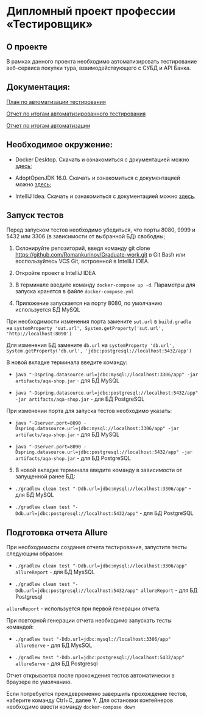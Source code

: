 # Дипломный проект профессии «Тестировщик»

## О проекте
В рамках данного проекта необходимо автоматизировать тестирование веб-сервиса покупки тура, взаимодействующего с СУБД и API Банка.

## Документация:
[План по автоматизации тестирования](https://github.com/Romankurinov/Graduate-work/blob/master/docs/Plan.md)

[Отчет по итогам автоматизированного тестирования](https://github.com/Romankurinov/Graduate-work/blob/master/docs/Report.md)

[Отчет по итогам автоматизации](https://github.com/Romankurinov/Graduate-work/blob/master/docs/Summary.md)

## Необходимое окружение:
* Docker Desktop. Скачать и ознакомиться с документацией можно [здесь](https://www.docker.com/products/docker-desktop);

* AdoptOpenJDK 16.0. Скачать и ознакомиться с документацией можно [здесь](https://adoptopenjdk.net/index.html);

* IntelliJ Idea. Скачать и ознакомиться с документацией можно [здесь](https://www.jetbrains.com/ru-ru/idea/).

## Запуск тестов

Перед запуском тестов необходимо убедиться, что  порты  8080, 9999 и 5432 или 3306 (в зависимости от выбранной БД) свободны;

1. Склонируйте репозиторий, введя команду git clone https://github.com/Romankurinov/Graduate-work.git в Git Bash или воспользуйтесь VCS Git, встроенной в IntelliJ IDEA.

2. Откройте проект в IntelliJ IDEA

3. В терминале введите команду `docker-compose up -d`. Параметры для запуска хранятся в файле `docker-compose.yml`

4. Приложение запускается на порту 8080, по умолчанию используется БД MySQL

При необходимости изменения порта замените `sut.url` в `build.gradle` на `systemProperty 'sut.url', System.getProperty('sut.url', 'http://localhost:8090')`

Для изменения БД замените `db.url` на `systemProperty 'db.url', System.getProperty('db.url', 'jdbc:postgresql://localhost:5432/app')`

В новой вкладке терминала введите команду:

- `java "-Dspring.datasource.url=jdbc:mysql://localhost:3306/app" -jar artifacts/aqa-shop.jar` - для БД MySQL

- `java "-Dspring.datasource.url=jdbc:postgresql://localhost:5432/app" -jar artifacts/aqa-shop.jar` - для БД PostgreSQL

При изменении порта для запуска тестов необходимо указать:

- `java "-Dserver.port=8090 -Dspring.datasource.url=jdbc:mysql://localhost:3306/app" -jar artifacts/aqa-shop.jar` - для БД MySQL

- `java "-Dserver.port=8090 -Dspring.datasource.url=jdbc:postgresql://localhost:5432/app" -jar artifacts/aqa-shop.jar` - для БД PostgreSQL

5. В новой вкладке терминала введите команду в зависимости от запущенной ранее БД:
- `./gradlew clean test "-Ddb.url=jdbc:mysql://localhost:3306/app"` - для БД MySQL

- `./gradlew clean test "-Ddb.url=jdbc:postgresql://localhost:5432/app"` - для БД PostgreSQL


## Подготовка отчета Allure
При необходимости создания отчета тестирования, запустите тесты следующим образом:
- `./gradlew clean test "-Ddb.url=jdbc:mysql://localhost:3306/app" allureReport` - для БД MysSQL

- `./gradlew clean test "-Ddb.url=jdbc:postgresql://localhost:5432/app" allureReport` - для БД Postgresql

`allureReport` - используется при первой генерации отчета.

При повторной генерации отчета необходимо запускать тесты командой:
- `./gradlew test "-Ddb.url=jdbc:mysql://localhost:3306/app" allureServe` - для БД MysSQL

- `./gradlew test "-Ddb.url=jdbc:postgresql://localhost:5432/app" allureServe` - для БД Postgresql

Отчет открывается после прохождения тестов автоматически в браузере по умолчанию.

Если потребуется преждевременно завершить прохождение тестов, наберите команду Ctrl+C, далее Y. Для остановки контейнеров необходимо ввести команду `docker-compose down`